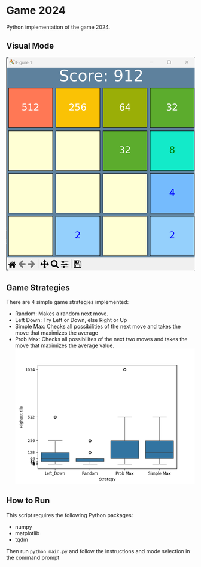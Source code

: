 # Game 2024
Python implementation of the game 2024.
## Visual Mode
![Game Screenshot](img/screenshot_visual.png)

## Game Strategies
There are 4 simple game strategies implemented:
- Random: Makes a random next move.
- Left Down: Try Left or Down, else Right or Up
- Simple Max: Checks all possibilities of the next move and takes the move that maximizes the average
- Prob Max: Checks all possibilites of the next two moves and takes the move that maximizes the average value. 
![Game Screenshot](img/game_strategy.png)

## How to Run 
This script requires the following Python packages:
- numpy
- matplotlib
- tqdm

Then run `python main.py` and follow the instructions and mode selection in the command prompt
